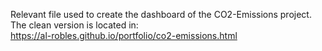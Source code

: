 Relevant file used to create the dashboard of the CO2-Emissions project. <br>
The clean version is located in: <br>
https://al-robles.github.io/portfolio/co2-emissions.html
